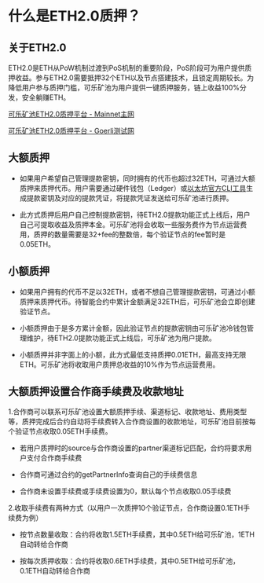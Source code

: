 # 什么是ETH2.0质押？

## 关于ETH2.0

ETH2.0是ETH从PoW机制过渡到PoS机制的重要阶段，PoS阶段可为用户提供质押收益。参与ETH2.0需要抵押32个ETH以及节点搭建技术，且锁定周期较长。为降低用户参与质押门槛，可乐矿池为用户提供一键质押服务，链上收益100%分发，安全躺赚ETH。

[可乐矿池ETH2.0质押平台 - Mainnet主网](https://kelepool.com/pos/eth/mining)

[可乐矿池ETH2.0质押平台 - Goerli测试网](https://test-www.kelepool.com/pos/eth/mining)

## 大额质押

- 如果用户希望自己管理提款密钥，同时拥有的代币也超过32ETH，可通过大额质押来质押代币。用户需要通过硬件钱包（Ledger）或[以太坊官方CLI工具](https://github.com/ethereum/staking-deposit-cli)生成提款密钥及对应的提款凭证，将提款凭证发送给可乐矿池进行质押。

- 此方式质押后用户自己控制提款密钥，待ETH2.0提款功能正式上线后，用户自己可提取收益及质押本金。可乐矿池将会收取一些服务费作为节点运营费用，质押的数量需要是32+fee的整数倍，每个验证节点的fee暂时是0.05ETH。

## 小额质押

- 如果用户拥有的代币不足以32ETH，或者不想自己管理提款密钥，可通过小额质押来质押代币。待智能合约中累计金额满足32ETH后，可乐矿池会立即创建验证节点。

- 小额质押由于是多方累计金额，因此验证节点的提款密钥由可乐矿池冷钱包管理维护，待ETH2.0提款功能正式上线后，可乐矿池为用户提款。

- 小额质押并非字面上的小额，此方式最低支持质押0.01ETH，最高支持无限ETH。可乐矿池将收取用户质押总收益的10%作为节点运营费用。

## 大额质押设置合作商手续费及收款地址

1.合作商可以联系可乐矿池设置大额质押手续、渠道标记、收款地址、费用类型等，质押完成后合约自动将手续费转入合作商设置的收款地址，可乐矿池目前按每个验证节点收取0.05ETH手续费。

- 若用户质押时的source与合作商设置的partner渠道标记匹配，合约将要求用户支付合作商手续费

- 合作商可通过合约的getPartnerInfo查询自己的手续费信息

- 合作商未设置手续费或手续费设置为0，默认每个节点收取0.05手续费


2.收取手续费有两种方式（以用户一次质押10个验证节点，合作商设置0.1ETH手续费为例）

- 按节点数量收取：合约将收取1.5ETH手续费，其中0.5ETH给可乐矿池，1ETH自动转给合作商

- 按每次质押收取：合约将收取0.6ETH手续费，其中0.5ETH给可乐矿池，0.1ETH自动转给合作商